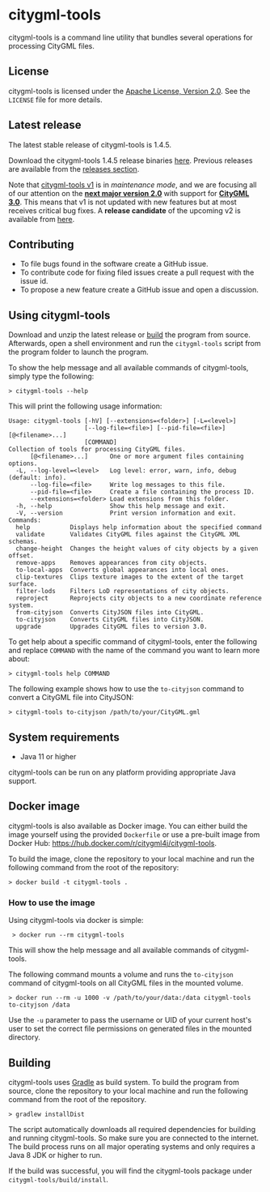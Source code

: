 # citygml-tools
citygml-tools is a command line utility that bundles several operations for processing CityGML files.

## License
citygml-tools is licensed under the [Apache License, Version 2.0](http://www.apache.org/licenses/LICENSE-2.0).
See the `LICENSE` file for more details.

## Latest release
The latest stable release of citygml-tools is 1.4.5.

Download the citygml-tools 1.4.5 release binaries
[here](https://github.com/citygml4j/citygml-tools/releases/download/v1.4.5/citygml-tools-1.4.5.zip). Previous releases
are available from the [releases section](https://github.com/citygml4j/citygml-tools/releases).

Note that [citygml-tools v1](https://github.com/citygml4j/citygml-tools/tree/v1) is in _maintenance mode_, and we
are focusing all of our attention on the [**next major version 2.0**](https://github.com/citygml4j/citygml-tools/releases/tag/v2.0.0-rc.1) with support for [**CityGML 3.0**](https://docs.ogc.org/is/20-010/20-010.html). This means that v1 is not
updated with new features but at most receives critical bug fixes. A **release candidate** of the
upcoming v2 is available from [here](https://github.com/citygml4j/citygml-tools/releases/tag/v2.0.0-rc.1).

## Contributing
* To file bugs found in the software create a GitHub issue.
* To contribute code for fixing filed issues create a pull request with the issue id.
* To propose a new feature create a GitHub issue and open a discussion.

## Using citygml-tools
Download and unzip the latest release or [build](https://github.com/citygml4j/citygml-tools#building) the program from
source. Afterwards, open a shell environment and run the `citygml-tools` script from the program folder to launch the
program.

To show the help message and all available commands of citygml-tools, simply type the following:

    > citygml-tools --help

This will print the following usage information:

```
Usage: citygml-tools [-hV] [--extensions=<folder>] [-L=<level>]
                     [--log-file=<file>] [--pid-file=<file>] [@<filename>...]
                     [COMMAND]
Collection of tools for processing CityGML files.
      [@<filename>...]      One or more argument files containing options.
  -L, --log-level=<level>   Log level: error, warn, info, debug (default: info).
      --log-file=<file>     Write log messages to this file.
      --pid-file=<file>     Create a file containing the process ID.
      --extensions=<folder> Load extensions from this folder.
  -h, --help                Show this help message and exit.
  -V, --version             Print version information and exit.
Commands:
  help           Displays help information about the specified command
  validate       Validates CityGML files against the CityGML XML schemas.
  change-height  Changes the height values of city objects by a given offset.
  remove-apps    Removes appearances from city objects.
  to-local-apps  Converts global appearances into local ones.
  clip-textures  Clips texture images to the extent of the target surface.
  filter-lods    Filters LoD representations of city objects.
  reproject      Reprojects city objects to a new coordinate reference system.
  from-cityjson  Converts CityJSON files into CityGML.
  to-cityjson    Converts CityGML files into CityJSON.
  upgrade        Upgrades CityGML files to version 3.0.
```

To get help about a specific command of citygml-tools, enter the following and replace `COMMAND` with the name of
the command you want to learn more about:

    > citygml-tools help COMMAND

The following example shows how to use the `to-cityjson` command to convert a CityGML file into CityJSON:

    > citygml-tools to-cityjson /path/to/your/CityGML.gml

## System requirements
* Java 11 or higher

citygml-tools can be run on any platform providing appropriate Java support.

## Docker image

citygml-tools is also available as Docker image. You can either build the image yourself using the provided `Dockerfile`
or use a pre-built image from Docker Hub: https://hub.docker.com/r/citygml4j/citygml-tools.

To build the image, clone the repository to your local machine and run the following command from the root of the
repository:

    > docker build -t citygml-tools .

### How to use the image

Using citygml-tools via docker is simple:

     > docker run --rm citygml-tools

This will show the help message and all available commands of citygml-tools.

The following command mounts a volume and runs the `to-cityjson` command of citygml-tools on all CityGML files
in the mounted volume.

    > docker run --rm -u 1000 -v /path/to/your/data:/data citygml-tools to-cityjson /data

Use the `-u` parameter to pass the username or UID of your current host's user to set the correct file permissions on
generated files in the mounted directory.

## Building
citygml-tools uses [Gradle](https://gradle.org/) as build system. To build the program from source, clone the
repository to your local machine and run the following command from the root of the repository.

    > gradlew installDist

The script automatically downloads all required dependencies for building and running citygml-tools. So make sure you
are connected to the internet. The build process runs on all major operating systems and only requires a Java 8 JDK or
higher to run.

If the build was successful, you will find the citygml-tools package under `citygml-tools/build/install`.